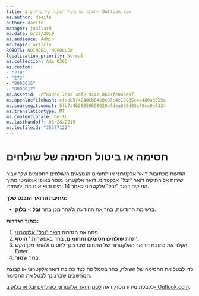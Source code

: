 ```yaml
---
title: חסימה או ביטול חסימה של שולחים ב- Outlook.com
ms.author: daeite
author: daeite
manager: joallard
ms.date: 6/20/2019
ms.audience: Admin
ms.topic: article
ROBOTS: NOINDEX, NOFOLLOW
localization_priority: Normal
ms.collection: Adm_O365
ms.custom:
- "270"
- "272"
- "8000015"
- "8000017"
ms.assetid: 2ef840ec-7e1a-4df2-944b-d643fe08bd8f
ms.openlocfilehash: efaab5f424dcb84e0e97c4c19985c4e480a6025a
ms.sourcegitcommit: 5fb7a4b28859690020efdea630d03e70cc0e6334
ms.translationtype: MT
ms.contentlocale: he-IL
ms.lasthandoff: 06/28/2019
ms.locfileid: "35377122"
---
```

# <a name="block-or-unblock-senders"></a>חסימה או ביטול חסימה של שולחים

הודעות מכתובות דואר אלקטרוני או תחומים הנמצאים השולחים החסומים שלך עבור ישירות אל התיקיה דואר "זבל" אלקטרוני. דואר אלקטרוני מוסר באופן אוטומטי מתוך התיקיה דואר "זבל" אלקטרוני לאחר 14 ימים והוא אינו ניתן לשחזרו.

**מתיבת הדואר הנכנס שלך:**

- ברשימת ההודעות, בחר את ההודעה ולאחר מכן בחר **זבל** > **בלוק**.

**מתוך הגדרות:**

1. פתח את הגדרות [דואר "זבל" אלקטרוני](https://outlook.live.com/mail/options/mail/junkEmail) .
2. תחת **שולחים חסומים ותחומים**, בחר באפשרות ' **הוסף**'.
3. הקלד את כתובת הדואר האלקטרוני של התחום שברצונך לחסום ולאחר מכן הקש Enter.
4. בחר **שמור**.

כדי לבטל את החסימה של השולח, בחר בסמל פח לצד כתובת דואר אלקטרוני או קבוצת המחשבים שברצונך לבטל את החסימה.

לקבלת מידע נוסף, ראה [לסמן דואר אלקטרוני כשולחים זבל או בלוק ב- Outlook.com](https://support.office.com/article/a3ece97b-82f8-4a5e-9ac3-e92fa6427ae4?wt.mc_id=Office_Outlook_com_Alchemy).